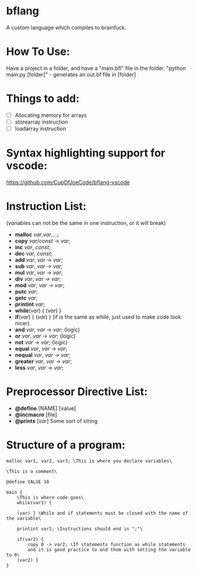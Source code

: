 # bflang
A custom language which compiles to brainfuck.

# How To Use:
Have a project in a folder, and have a "main.bfl" file in the folder.
"python main.py [folder]" - generates an out.bf file in [folder] 

# Things to add:
- [ ] Allocating memory for arrays
- [ ] storearray instruction
- [ ] loadarray instruction

# Syntax highlighting support for vscode:
https://github.com/CupOfJoeCode/bflang-vscode

# Instruction List:
(*var*iables can not be the same in one instruction, or it will break)
* **malloc** *var*,*var*,...;
* **copy** *var*/*const* -> *var*;
* **inc** *var*, *const*;
* **dec** *var*, *const*;
* **add** *var*, *var* -> *var*;
* **sub** *var*, *var* -> *var*;
* **mul** *var*, *var* -> *var*;
* **div** *var*, *var* -> *var*;
* **mod** *var*, *var* -> *var*;
* **putc** *var*;
* **getc** *var*;
* **printint** *var*;
* **while**(*var*) { (*var*) }
* **if**(*var*) { (*var*) } (if is the same as while, just used to make code look nicer)
* **and** *var*, *var* -> *var*; (logic)
* **or** *var*, *var* -> *var*; (logic)
* **not** *var* -> *var*; (logic)
* **equal** *var*, *var* -> *var*;
* **nequal** *var*, *var* -> *var*;
* **greater** *var*, *var* -> *var*;
* **less** *var*, *var* -> *var*;

# Preprocessor Directive List:
* **@define** [NAME] [value]
* **@incmacro** [file]
* **@prints** [*var*] Some sort of string

# Structure of a program:
```
malloc var1, var2, var3; \This is where you declare variables\

\This is a comment\ 

@define VALUE 10

main {
    \This is where code goes\
    while(var1) {

    (var) } \While and if statements must be closed with the name of the variable\

    printint var2; \Instructions should end in ";"\

    if(var2) {
        copy 0 -> var2; \If statements function as while statements
        and it is good practice to end them with setting the variable to 0\
    (var2) } 
}
```